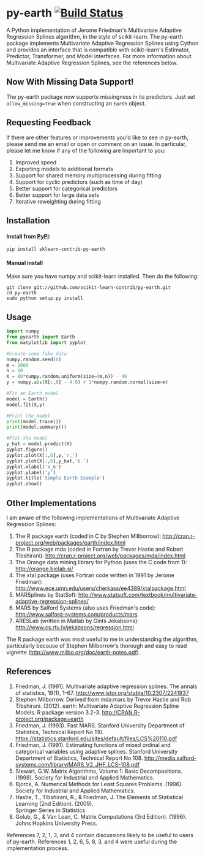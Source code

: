 py-earth [![Build Status](https://travis-ci.org/scikit-learn-contrib/py-earth.png?branch=master)](https://travis-ci.org/scikit-learn-contrib/py-earth?branch=master)
========

A Python implementation of Jerome Friedman's Multivariate Adaptive Regression Splines algorithm,
in the style of scikit-learn. The py-earth package implements Multivariate Adaptive Regression Splines using Cython and provides an interface that is compatible with scikit-learn's Estimator, Predictor, Transformer, and Model interfaces.  For more information about
Multivariate Adaptive Regression Splines, see the references below.

## Now With Missing Data Support!

The py-earth package now supports missingness in its predictors.  Just set `allow_missing=True` when constructing an `Earth` object.

## Requesting Feedback

If there are other features or improvements you'd like to see in py-earth, please send me an email or open or comment on an issue.  In particular, please let me know if any of the following are important to you:

1. Improved speed
2. Exporting models to additional formats
3. Support for shared memory multiprocessing during fitting
4. Support for cyclic predictors (such as time of day)
5. Better support for categorical predictors
6. Better support for large data sets
7. Iterative reweighting during fitting

## Installation
#### Install from [PyPI](https://pypi.org/):
```
pip install sklearn-contrib-py-earth
```

#### Manual install
Make sure you have numpy and scikit-learn installed. Then do the following:
```
git clone git://github.com/scikit-learn-contrib/py-earth.git
cd py-earth
sudo python setup.py install
```

## Usage
```python
import numpy
from pyearth import Earth
from matplotlib import pyplot

#Create some fake data
numpy.random.seed(0)
m = 1000
n = 10
X = 80*numpy.random.uniform(size=(m,n)) - 40
y = numpy.abs(X[:,6] - 4.0) + 1*numpy.random.normal(size=m)

#Fit an Earth model
model = Earth()
model.fit(X,y)

#Print the model
print(model.trace())
print(model.summary())

#Plot the model
y_hat = model.predict(X)
pyplot.figure()
pyplot.plot(X[:,6],y,'r.')
pyplot.plot(X[:,6],y_hat,'b.')
pyplot.xlabel('x_6')
pyplot.ylabel('y')
pyplot.title('Simple Earth Example')
pyplot.show()
 ```

## Other Implementations

I am aware of the following implementations of Multivariate Adaptive Regression Splines:

1. The R package earth (coded in C by Stephen Millborrow): http://cran.r-project.org/web/packages/earth/index.html
2. The R package mda (coded in Fortran by Trevor Hastie and Robert Tibshirani): http://cran.r-project.org/web/packages/mda/index.html
3. The Orange data mining library for Python (uses the C code from 1): http://orange.biolab.si/
4. The xtal package (uses Fortran code written in 1991 by Jerome Friedman): http://www.ece.umn.edu/users/cherkass/ee4389/xtalpackage.html
5. MARSplines by StatSoft: http://www.statsoft.com/textbook/multivariate-adaptive-regression-splines/
6. MARS by Salford Systems (also uses Friedman's code): http://www.salford-systems.com/products/mars
7. ARESLab (written in Matlab by Gints Jekabsons): http://www.cs.rtu.lv/jekabsons/regression.html

The R package earth was most useful to me in understanding the algorithm, particularly because of Stephen Milborrow's
thorough and easy to read vignette (http://www.milbo.org/doc/earth-notes.pdf).

## References

1. Friedman, J. (1991). Multivariate adaptive regression splines. The annals of statistics,
   19(1), 1–67. http://www.jstor.org/stable/10.2307/2241837
2. Stephen Milborrow. Derived from mda:mars by Trevor Hastie and Rob Tibshirani.
   (2012). earth: Multivariate Adaptive Regression Spline Models. R package
   version 3.2-3. http://CRAN.R-project.org/package=earth
3. Friedman, J. (1993). Fast MARS. Stanford University Department of Statistics, Technical Report No 110.
   https://statistics.stanford.edu/sites/default/files/LCS%20110.pdf
4. Friedman, J. (1991). Estimating functions of mixed ordinal and categorical variables using adaptive splines.
   Stanford University Department of Statistics, Technical Report No 108.
   http://media.salford-systems.com/library/MARS_V2_JHF_LCS-108.pdf
5. Stewart, G.W. Matrix Algorithms, Volume 1: Basic Decompositions. (1998). Society for Industrial and Applied
   Mathematics.
6. Bjorck, A. Numerical Methods for Least Squares Problems. (1996). Society for Industrial and Applied
   Mathematics.
7. Hastie, T., Tibshirani, R., & Friedman, J. The Elements of Statistical Learning (2nd Edition). (2009).  
   Springer Series in Statistics
8. Golub, G., & Van Loan, C. Matrix Computations (3rd Edition). (1996). Johns Hopkins University Press.

References 7, 2, 1, 3, and 4 contain discussions likely to be useful to users of py-earth.  References 1, 2, 6, 5,
8, 3, and 4 were useful during the implementation process.
